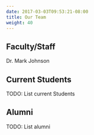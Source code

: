 ```yaml
---
date: 2017-03-03T09:53:21-08:00
title: Our Team
weight: 40 
---
```


## Faculty/Staff

Dr. Mark Johnson

## Current Students

TODO: List current Students

## Alumni

TODO: List alumni


